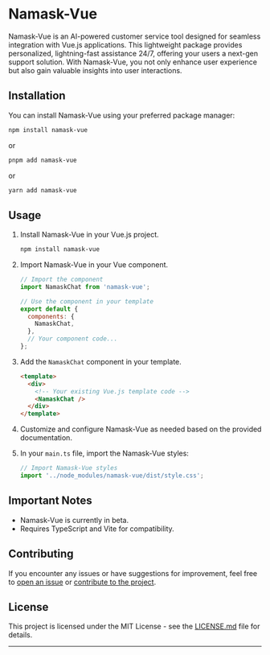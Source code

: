 

# Namask-Vue

Namask-Vue is an AI-powered customer service tool designed for seamless integration with Vue.js applications. This lightweight package provides personalized, lightning-fast assistance 24/7, offering your users a next-gen support solution. With Namask-Vue, you not only enhance user experience but also gain valuable insights into user interactions.

## Installation

You can install Namask-Vue using your preferred package manager:

```bash
npm install namask-vue
```

or

```bash
pnpm add namask-vue
```

or

```bash
yarn add namask-vue
```

## Usage

1. Install Namask-Vue in your Vue.js project.

   ```bash
   npm install namask-vue
   ```

2. Import Namask-Vue in your Vue component.

   ```javascript
   // Import the component
   import NamaskChat from 'namask-vue';

   // Use the component in your template
   export default {
     components: {
       NamaskChat,
     },
     // Your component code...
   };
   ```

3. Add the `NamaskChat` component in your template.

   ```html
   <template>
     <div>
       <!-- Your existing Vue.js template code -->
       <NamaskChat />
     </div>
   </template>
   ```

4. Customize and configure Namask-Vue as needed based on the provided documentation.

5. In your `main.ts` file, import the Namask-Vue styles:

   ```typescript
   // Import Namask-Vue styles
   import '../node_modules/namask-vue/dist/style.css';
   ```

## Important Notes

- Namask-Vue is currently in beta.
- Requires TypeScript and Vite for compatibility.

## Contributing

If you encounter any issues or have suggestions for improvement, feel free to [open an issue](https://github.com/itsalimanuel/namask-vue/issues) or [contribute to the project](https://github.com/itsalimanuel/namask-vue.git).

## License

This project is licensed under the MIT License - see the [LICENSE.md](LICENSE.md) file for details.

---

